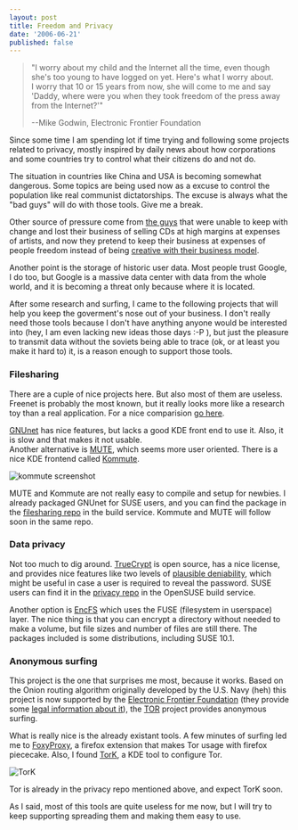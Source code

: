 ```yaml
---
layout: post
title: Freedom and Privacy
date: '2006-06-21'
published: false
---
```


>  "I worry about my child and the Internet all the time, even though she's too young to have logged on yet. Here's what I worry about.  
 I worry that 10 or 15 years from now, she will come to me and say 'Daddy, where were you when they took freedom of the press away from the Internet?'"  
>   
>  --Mike Godwin, Electronic Frontier Foundation

Since some time I am spending lot if time trying and following some projects related to privacy, mostly inspired by daily news about how corporations and some countries try to control what their citizens do and not do.

The situation in countries like China and USA is becoming somewhat dangerous. Some topics are being used now as a excuse to control the population like real communist dictatorships. The excuse is always what the "bad guys" will do with those tools. Give me a break.

Other source of pressure come from [the guys][18] that were unable to keep with change and lost their business of selling CDs at high margins at expenses of artists, and now they pretend to keep their business at expenses of people freedom instead of being [creative with their business model][19].

Another point is the storage of historic user data. Most people trust Google, I do too, but Google is a massive data center with data from the whole world, and it is becoming a threat only because where it is located.

After some research and surfing, I came to the following projects that will help you keep the goverment's nose out of your business. I don't really need those tools because I don't have anything anyone would be interested into (hey, I am even lacking new ideas those days :-P ), but just the pleasure to transmit data without the soviets being able to trace (ok, or at least you make it hard to) it, is a reason enough to support those tools.

### Filesharing

There are a cuple of nice projects here. But also most of them are useless. Freenet is probably the most known, but it really looks more like a research toy than a real application. For a nice comparision [go here][3].

[GNUnet][4] has nice features, but lacks a good KDE front end to use it. Also, it is slow and that makes it not usable.  
Another alternative is [MUTE][5], which seems more user oriented. There is a nice KDE frontend called [Kommute][6].

![kommute screenshot][7]

MUTE and Kommute are not really easy to compile and setup for newbies. I already packaged GNUnet for SUSE users, and you can find the package in the [filesharing repo][9] in the build service. Kommute and MUTE will follow soon in the same repo.

### Data privacy

Not too much to dig around. [TrueCrypt][11] is open source, has a nice license, and provides nice features like two levels of [plausible deniability][11], which might be useful in case a user is required to reveal the password. SUSE users can find it in the [privacy repo][8] in the OpenSUSE build service.

Another option is [EncFS][12] which uses the FUSE (filesystem in userspace) layer. The nice thing is that you can encrypt a directory without needed to make a volume, but file sizes and number of files are still there. The packages included is some distributions, including SUSE 10.1.

### Anonymous surfing

This project is the one that surprises me most, because it works. Based on the Onion routing algorithm originally developed by the U.S. Navy (heh) this project is now supported by the [Electronic Frontier Foundation][13] (they provide some [legal information about it][14]), the [TOR][14] project provides anonymous surfing.

What is really nice is the already existant tools. A few minutes of surfing led me to [FoxyProxy][16], a firefox extension that makes Tor usage with firefox piececake. Also, I found [TorK][17], a KDE tool to configure Tor.

![TorK][2]

Tor is already in the privacy repo mentioned above, and expect TorK soon.

As I said, most of this tools are quite useless for me now, but I will try to keep supporting spreading them and making them easy to use.

[1]: http://img90.imageshack.us/img90/7663/torkmain3ne.png  
 [2]: http://img90.imageshack.us/img90/7663/torkmain3ne.th.png  
 [3]: http://www.planetpeer.de/wiki/index.php  
 [4]: http://gnunet.org/  
 [5]: http://mute-net.sourceforge.net/  
 [6]: http://kommute.sourceforge.net/  
 [7]: http://img144.imageshack.us/img144/6902/screenshot1small7mc.jpg  
 [8]: http://repos.opensuse.org/security:/privacy/SUSE_Linux_10.1/  
 [9]: http://repos.opensuse.org/filesharing/SUSE_Linux_10.1/  
 [10]: http://en.wikipedia.org/wiki/TrueCrypt  
 [11]: http://en.wikipedia.org/wiki/Plausible_deniability  
 [12]: http://arg0.net/wiki/encfs  
 [13]: http://www.eff.org  
 [14]: http://tor.eff.org/eff/tor-legal-faq.html.en  
 [15]: http://tor.eff.org  
 [16]: https://addons.mozilla.org/firefox/2464/  
 [17]: http://tork.sourceforge.net/wiki/index.php/Main_Page  
 [18]: http://www.riaa.com  
 [19]: http://www.apple.com

